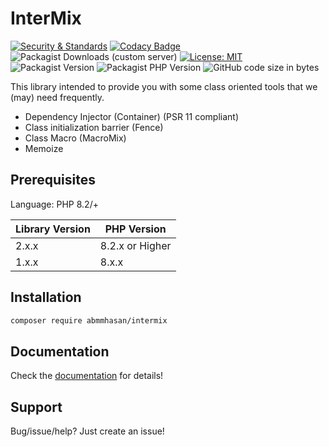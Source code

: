 # InterMix

[![Security & Standards](https://github.com/abmmhasan/InterMix/actions/workflows/build.yml/badge.svg)](https://github.com/abmmhasan/InterMix/actions/workflows/build.yml)
[![Codacy Badge](https://app.codacy.com/project/badge/Grade/3d50fad6af9340c699887a522322870b)](https://app.codacy.com/gh/abmmhasan/InterMix/dashboard?utm_source=gh&utm_medium=referral&utm_content=&utm_campaign=Badge_grade)
![Packagist Downloads (custom server)](https://img.shields.io/packagist/dt/abmmhasan/intermix?color=green&link=https%3A%2F%2Fpackagist.org%2Fpackages%2Fabmmhasan%2Fintermix)
[![License: MIT](https://img.shields.io/badge/License-MIT-green.svg)](https://opensource.org/licenses/MIT)
![Packagist Version](https://img.shields.io/packagist/v/abmmhasan/intermix)
![Packagist PHP Version](https://img.shields.io/packagist/dependency-v/abmmhasan/intermix/php)
![GitHub code size in bytes](https://img.shields.io/github/languages/code-size/abmmhasan/intermix)

This library intended to provide you with some class oriented tools that we (may) need frequently.

* Dependency Injector (Container) (PSR 11 compliant)
* Class initialization barrier (Fence)
* Class Macro (MacroMix)
* Memoize

## Prerequisites

Language: PHP 8.2/+

| Library Version | PHP Version     |
|-----------------|-----------------|
| 2.x.x           | 8.2.x or Higher |
| 1.x.x           | 8.x.x           |

## Installation

```bash
composer require abmmhasan/intermix
```

## Documentation

Check the [documentation](https://intermix.readthedocs.io) for details! 

## Support

Bug/issue/help? Just create an issue!
